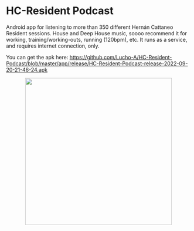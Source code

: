 # HC-Resident Podcast

Android app for listening to more than 350 different Hernán Cattaneo Resident sessions. House and Deep House music, soooo recommend it for working, training/working-outs, running (120bpm), etc. It runs as a service, and requires internet connection, only. 

You can get the apk here: https://github.com/Lucho-A/HC-Resident-Podcast/blob/master/app/release/HC-Resident-Podcast-release-2022-09-20-21-46-24.apk

<p align="center">
  <img src="https://user-images.githubusercontent.com/40904281/191395409-bb94c396-e1e1-4c70-95d0-a7b509cdb8da.png" width="400"/>
</p>
